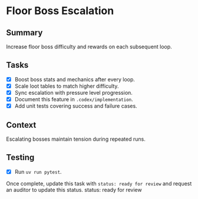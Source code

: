 # Floor Boss Escalation

## Summary
Increase floor boss difficulty and rewards on each subsequent loop.

## Tasks
- [x] Boost boss stats and mechanics after every loop.
- [x] Scale loot tables to match higher difficulty.
- [x] Sync escalation with pressure level progression.
- [x] Document this feature in `.codex/implementation`.
- [x] Add unit tests covering success and failure cases.

## Context
Escalating bosses maintain tension during repeated runs.

## Testing
- [x] Run `uv run pytest`.

Once complete, update this task with `status: ready for review` and request an auditor to update this status.
status: ready for review

